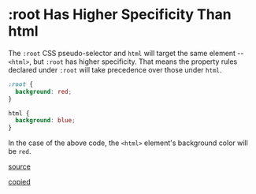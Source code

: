 # :root Has Higher Specificity Than html

The `:root` CSS pseudo-selector and `html` will target the same element --
`<html>`, but `:root` has higher specificity. That means the property rules
declared under `:root` will take precedence over those under `html`.

```css
:root {
  background: red;
}

html {
  background: blue;
}
```

In the case of the above code, the `<html>` element's background color will be
`red`.

[source](https://developer.mozilla.org/en-US/docs/Web/CSS/:root)

[copied](https://github.com/jbranchaud/til/blob/master/css/root-has-higher-specificity-than-html.md)
